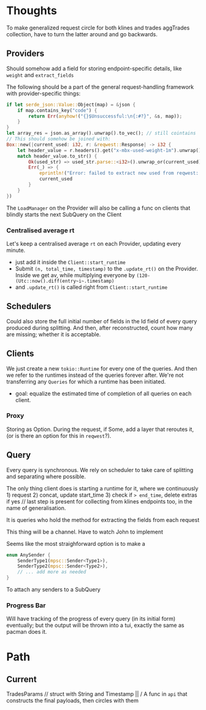 # Thoughts
To make generalized request circle for both klines and trades aggTrades collection, have to turn the latter around and go backwards.

## Providers
Should somehow add a field for storing endpoint-specific details, like `weight` and `extract_fields`

The following should be a part of the general request-handling framework with provider-specific things:
```rust
if let serde_json::Value::Object(map) = &json {
    if map.contains_key("code") {
        return Err(anyhow!("{}$Unsuccessful:\n{:#?}", &s, map));
    }
}
let array_res = json.as_array().unwrap().to_vec(); // still cointains `serde_json::Value` objects. And as such, we don't care which exactly
// This should somehow be joined with:
Box::new(|current_used: i32, r: &reqwest::Response| -> i32 {
    let header_value = r.headers().get("x-mbx-used-weight-1m").unwrap();
    match header_value.to_str() {
        Ok(used_str) => used_str.parse::<i32>().unwrap_or(current_used),
        Err(_) => {
            eprintln!("Error: failed to extract new used from reqwest::Response");
            current_used
        }
    }
})
```

The `LoadManager` on the Provider will also be calling a func on clients that blindly starts the next SubQuery on the Client

### Centralised average rt
Let's keep a centralised average `rt` on each Provider, updating every minute.

- just add it inside the `Client::start_runtime`
- Submit `(n, total_time, timestamp)` to the `.update_rt()` on the Provider. Inside we get av, while multiplying everyone by `(120-(Utc::now().diff(entry~i~.timestamp)`
- and `.update_rt()` is called right from `Client::start_runtime`

## Schedulers
Could also store the full initial number of fields in the Id field of every query produced during splitting.
And then, after reconstructed, count how many are missing; whether it is acceptable.

## Clients
We just create a new `tokio::Runtime` for every one of the queries. And then we refer to the runtimes instead of the queries forever after.
We're not transferring any `Queries` for which a runtime has been initiated.

- goal: equalize the estimated time of completion of all queries on each client.

### Proxy
Storing as Option<String>.
During the request, if Some, add a layer that reroutes it, (or is there an option for this in `reqwest`?).

## Query
Every query is synchronous. We rely on scheduler to take care of splitting and separating where possible.

The only thing client does is starting a runtime for it, where we continuously 1) request 2) concat, update start_time 3) check if `> end_time`, delete extras if yes
  // last step is present for collecting from klines endpoints too, in the name of generalisation.

It is queries who hold the method for extracting the fields from each request

This thing will be a channel. Have to watch John to implement

Seems like the most straighforward option is to make a
```rust
enum AnySender {
    SenderType1(mpsc::Sender<Type1>),
    SenderType2(mpsc::Sender<Type2>),
    // ... add more as needed
}
```
To attach any senders to a SubQuery

### Progress Bar
Will have tracking of the progress of every query (in its initial form) eventually; but the output will be thrown into a tui, exactly the same as pacman does it.

# Path
## Current
TradesParams // struct with String and Timestamp
 ||
 \/
A func in `api` that constructs the final payloads, then circles with them
